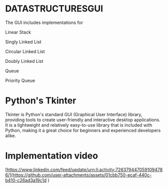 # DATASTRUCTURESGUI
The GUI includes implementations for

Linear Stack

Singly Linked List

Circular Linked List

Doubly Linked List

Queue

Priority Queue



# Python's Tkinter

Tkinter is Python's standard GUI (Graphical User Interface) library, providing tools to create user-friendly and interactive desktop applications. It is a lightweight and relatively easy-to-use library that is included with Python, making it a great choice for beginners and experienced developers alike.

# Implementation video

[https://www.linkedin.com/feed/update/urn:li:activity:7263794470591094786/](https://github.com/user-attachments/assets/01cbb750-ecaf-440c-b410-c26ad3a19c1d
)

